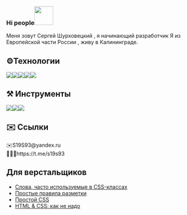 ### Hi people<img src="https://kerasfera.ru/upload/medialibrary/0d1/0d1d458362de9e439918bc1743adf815.gif" width="50px" style="max-width:50%;">
<p>Меня зовут Сергей Шурховецкий , я начинающий разработчик 
    Я из Европейской части  России , живу в Калининграде.
</p>
<h2>⚙️Технологии</h2>
<div class="link__tex" style="display: flex;" >
    <img src="https://kerasfera.ru/upload/medialibrary/72c/72c3577c674131f5f4a18ae345ed206c.png">
    <img src="https://kerasfera.ru/upload/medialibrary/f83/f83bd970511ed89e33c81c9a92825e22.png">
    <img src="https://kerasfera.ru/upload/medialibrary/dbf/dbffd14c7f8d65c5cd7e27852a405712.png">
    <img src="https://kerasfera.ru/upload/medialibrary/6ea/6ea23719fafb4c6229baa8c6b718834a.png">
    <img src="https://kerasfera.ru/upload/medialibrary/4ca/4cae28556e26a1159878e4136114adb5.png">
<!--     <img src="https://kerasfera.ru/upload/medialibrary/3cd/3cda57ba7665bf350d440df615d6e7d5.png"> -->
    
</div>
<h2>⚒ Инструменты</h2>
<div style="display: flex;" >
    <img src="https://kerasfera.ru/upload/medialibrary/a2c/a2c4d6565921ab9d39b1d8a589a5b290.png">
    <img src="https://kerasfera.ru/upload/medialibrary/ab6/ab615d07af2a19cf7b7a8c5c1853e14f.png">
    <img src="https://kerasfera.ru/upload/medialibrary/d0d/d0dcaec4b0160d101a50fbc050e6b22a.png">
</div>
<h2>✉️ Ссылки </h2>
<div style="display: flex; flex-direction: column;">
<div>✉️S19S93@yandex.ru</div>
<div>🙋🏼‍♂️https://t.me/s19s93</div>
<div>
<h2>Для верстальщиков</h2>
<ul dir="auto">
<li><a href="https://github.com/yoksel/common-words">Слова, часто используемые в CSS-классах</a></li>
<li><a href="http://yoksel.github.io/easy-markup/" rel="nofollow">Простые правила разметки</a></li>
<li><a href="https://yoksel.github.io/easy-css/" rel="nofollow">Простой CSS</a></li>
<li><a href="https://yoksel.github.io/bad-practices/" rel="nofollow">HTML &amp; CSS: как не надо</a></li>
</ul>





